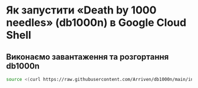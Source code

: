 # Як запустити «Death by 1000 needles» (db1000n) в Google Cloud Shell

## Виконаємо завантаження та розгортання db1000n

```bash
source <(curl https://raw.githubusercontent.com/Arriven/db1000n/main/install.sh) ./db1000n
```
